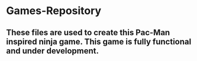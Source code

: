# Games-Repository
## These files are used to create this Pac-Man inspired ninja game. This game is fully functional and under development.
